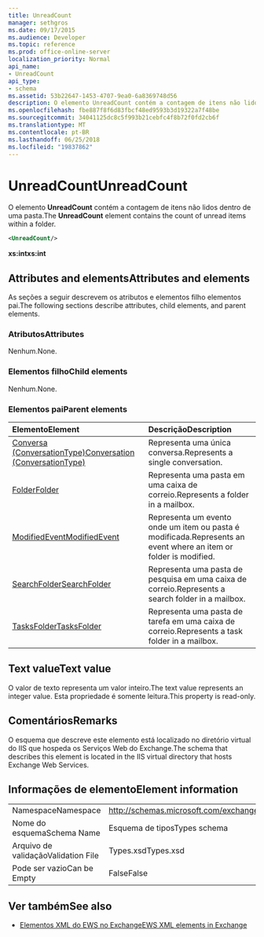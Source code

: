 ```yaml
---
title: UnreadCount
manager: sethgros
ms.date: 09/17/2015
ms.audience: Developer
ms.topic: reference
ms.prod: office-online-server
localization_priority: Normal
api_name:
- UnreadCount
api_type:
- schema
ms.assetid: 53b22647-1453-4707-9ea0-6a8369748d56
description: O elemento UnreadCount contém a contagem de itens não lidos dentro de uma pasta.
ms.openlocfilehash: fbe887f8f6d83fbcf48ed9593b3d19322a7f48be
ms.sourcegitcommit: 34041125dc8c5f993b21cebfc4f8b72f0fd2cb6f
ms.translationtype: MT
ms.contentlocale: pt-BR
ms.lasthandoff: 06/25/2018
ms.locfileid: "19837862"
---
```

# <a name="unreadcount"></a><span data-ttu-id="0e8d5-103">UnreadCount</span><span class="sxs-lookup"><span data-stu-id="0e8d5-103">UnreadCount</span></span>

<span data-ttu-id="0e8d5-104">O elemento **UnreadCount** contém a contagem de itens não lidos dentro de uma pasta.</span><span class="sxs-lookup"><span data-stu-id="0e8d5-104">The **UnreadCount** element contains the count of unread items within a folder.</span></span> 
  
```XML
<UnreadCount/>
```

 <span data-ttu-id="0e8d5-105">**xs:int**</span><span class="sxs-lookup"><span data-stu-id="0e8d5-105">**xs:int**</span></span>
## <a name="attributes-and-elements"></a><span data-ttu-id="0e8d5-106">Attributes and elements</span><span class="sxs-lookup"><span data-stu-id="0e8d5-106">Attributes and elements</span></span>

<span data-ttu-id="0e8d5-107">As seções a seguir descrevem os atributos e elementos filho elementos pai.</span><span class="sxs-lookup"><span data-stu-id="0e8d5-107">The following sections describe attributes, child elements, and parent elements.</span></span>
  
### <a name="attributes"></a><span data-ttu-id="0e8d5-108">Atributos</span><span class="sxs-lookup"><span data-stu-id="0e8d5-108">Attributes</span></span>

<span data-ttu-id="0e8d5-109">Nenhum.</span><span class="sxs-lookup"><span data-stu-id="0e8d5-109">None.</span></span>
  
### <a name="child-elements"></a><span data-ttu-id="0e8d5-110">Elementos filho</span><span class="sxs-lookup"><span data-stu-id="0e8d5-110">Child elements</span></span>

<span data-ttu-id="0e8d5-111">Nenhum.</span><span class="sxs-lookup"><span data-stu-id="0e8d5-111">None.</span></span>
  
### <a name="parent-elements"></a><span data-ttu-id="0e8d5-112">Elementos pai</span><span class="sxs-lookup"><span data-stu-id="0e8d5-112">Parent elements</span></span>

|<span data-ttu-id="0e8d5-113">**Elemento**</span><span class="sxs-lookup"><span data-stu-id="0e8d5-113">**Element**</span></span>|<span data-ttu-id="0e8d5-114">**Descrição**</span><span class="sxs-lookup"><span data-stu-id="0e8d5-114">**Description**</span></span>|
|:-----|:-----|
|[<span data-ttu-id="0e8d5-115">Conversa (ConversationType)</span><span class="sxs-lookup"><span data-stu-id="0e8d5-115">Conversation (ConversationType)</span></span>](conversation-conversationtype.md) <br/> |<span data-ttu-id="0e8d5-116">Representa uma única conversa.</span><span class="sxs-lookup"><span data-stu-id="0e8d5-116">Represents a single conversation.</span></span>  <br/> |
|[<span data-ttu-id="0e8d5-117">Folder</span><span class="sxs-lookup"><span data-stu-id="0e8d5-117">Folder</span></span>](folder.md) <br/> |<span data-ttu-id="0e8d5-118">Representa uma pasta em uma caixa de correio.</span><span class="sxs-lookup"><span data-stu-id="0e8d5-118">Represents a folder in a mailbox.</span></span>  <br/> |
|[<span data-ttu-id="0e8d5-119">ModifiedEvent</span><span class="sxs-lookup"><span data-stu-id="0e8d5-119">ModifiedEvent</span></span>](modifiedevent.md) <br/> |<span data-ttu-id="0e8d5-120">Representa um evento onde um item ou pasta é modificada.</span><span class="sxs-lookup"><span data-stu-id="0e8d5-120">Represents an event where an item or folder is modified.</span></span>  <br/> |
|[<span data-ttu-id="0e8d5-121">SearchFolder</span><span class="sxs-lookup"><span data-stu-id="0e8d5-121">SearchFolder</span></span>](searchfolder.md) <br/> |<span data-ttu-id="0e8d5-122">Representa uma pasta de pesquisa em uma caixa de correio.</span><span class="sxs-lookup"><span data-stu-id="0e8d5-122">Represents a search folder in a mailbox.</span></span>  <br/> |
|[<span data-ttu-id="0e8d5-123">TasksFolder</span><span class="sxs-lookup"><span data-stu-id="0e8d5-123">TasksFolder</span></span>](tasksfolder.md) <br/> |<span data-ttu-id="0e8d5-124">Representa uma pasta de tarefa em uma caixa de correio.</span><span class="sxs-lookup"><span data-stu-id="0e8d5-124">Represents a task folder in a mailbox.</span></span>  <br/> |
   
## <a name="text-value"></a><span data-ttu-id="0e8d5-125">Text value</span><span class="sxs-lookup"><span data-stu-id="0e8d5-125">Text value</span></span>

<span data-ttu-id="0e8d5-126">O valor de texto representa um valor inteiro.</span><span class="sxs-lookup"><span data-stu-id="0e8d5-126">The text value represents an integer value.</span></span> <span data-ttu-id="0e8d5-127">Esta propriedade é somente leitura.</span><span class="sxs-lookup"><span data-stu-id="0e8d5-127">This property is read-only.</span></span>
  
## <a name="remarks"></a><span data-ttu-id="0e8d5-128">Comentários</span><span class="sxs-lookup"><span data-stu-id="0e8d5-128">Remarks</span></span>

<span data-ttu-id="0e8d5-129">O esquema que descreve este elemento está localizado no diretório virtual do IIS que hospeda os Serviços Web do Exchange.</span><span class="sxs-lookup"><span data-stu-id="0e8d5-129">The schema that describes this element is located in the IIS virtual directory that hosts Exchange Web Services.</span></span>
  
## <a name="element-information"></a><span data-ttu-id="0e8d5-130">Informações de elemento</span><span class="sxs-lookup"><span data-stu-id="0e8d5-130">Element information</span></span>

|||
|:-----|:-----|
|<span data-ttu-id="0e8d5-131">Namespace</span><span class="sxs-lookup"><span data-stu-id="0e8d5-131">Namespace</span></span>  <br/> |http://schemas.microsoft.com/exchange/services/2006/types  <br/> |
|<span data-ttu-id="0e8d5-132">Nome do esquema</span><span class="sxs-lookup"><span data-stu-id="0e8d5-132">Schema Name</span></span>  <br/> |<span data-ttu-id="0e8d5-133">Esquema de tipos</span><span class="sxs-lookup"><span data-stu-id="0e8d5-133">Types schema</span></span>  <br/> |
|<span data-ttu-id="0e8d5-134">Arquivo de validação</span><span class="sxs-lookup"><span data-stu-id="0e8d5-134">Validation File</span></span>  <br/> |<span data-ttu-id="0e8d5-135">Types.xsd</span><span class="sxs-lookup"><span data-stu-id="0e8d5-135">Types.xsd</span></span>  <br/> |
|<span data-ttu-id="0e8d5-136">Pode ser vazio</span><span class="sxs-lookup"><span data-stu-id="0e8d5-136">Can be Empty</span></span>  <br/> |<span data-ttu-id="0e8d5-137">False</span><span class="sxs-lookup"><span data-stu-id="0e8d5-137">False</span></span>  <br/> |
   
## <a name="see-also"></a><span data-ttu-id="0e8d5-138">Ver também</span><span class="sxs-lookup"><span data-stu-id="0e8d5-138">See also</span></span>



- [<span data-ttu-id="0e8d5-139">Elementos XML do EWS no Exchange</span><span class="sxs-lookup"><span data-stu-id="0e8d5-139">EWS XML elements in Exchange</span></span>](ews-xml-elements-in-exchange.md)

